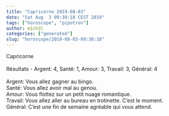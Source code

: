```yaml
---
title: "Capricorne 2019-08-03"
date: "Sat Aug  3 09:30:18 CEST 2019"
tags: ["horoscope", "pipotron"]
author: m1ch3l
categories: ["generated"]
slug: "horoscope/2019-08-03-09:30:18"
---
```


Capricorne<br>
<br>
Résultats - Argent: 4, Santé: 1, Amour: 3, Travail: 3, Général: 4<br>
<br>
Argent:  Vous allez gagner au bingo. <br>
Santé:   Vous allez avoir mal au genou. <br>
Amour:   Vous flottez sur un petit nuage romantique. <br>
Travail: Vous allez aller au bureau en trotinette. C’est le moment.<br>
Général: C’est une fin de semaine agréable qui vous attend.<br>
